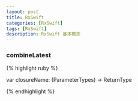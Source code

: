 ```yaml
---
layout: post
title: RxSwift
categories: [RxSwift]
tags: [RxSwift]
description: RxSwift 基本概念
---
```


<h3>combineLatest</h3>

{% highlight ruby %}

var closureName: (ParameterTypes) -> ReturnType

{% endhighlight %}
